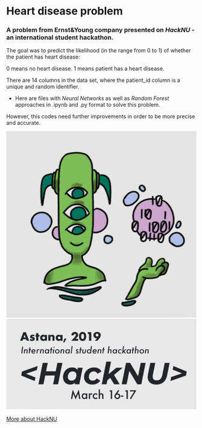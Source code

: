 # Heart disease problem 

### A problem from Ernst&Young company presented on *HackNU* - an international student hackathon.

The goal was to predict the likelihood (in the range from 0 to 1) of whether the patient has heart disease:

0 means no heart disease. 1 means patient has a heart disease.

There are 14 columns in the data set, where the patient_id column is a unique and random identifier.

* Here are files with *Neural Networks* as well as *Random Forest* approaches in .ipynb and .py format to solve this problem. 

However, this codes need further improvements in order to be more precise and accurate.

![](https://github.com/AigerimJ/heart_disease/blob/master/2.png)
![](https://github.com/AigerimJ/heart_disease/blob/master/1.png)



[More about HackNU](http://hacknu.kz)


